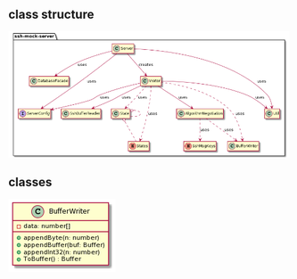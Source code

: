 ## class structure

![class structure](./class.structure.png)

## classes

![BufferWriter](./BufferWriter.png)